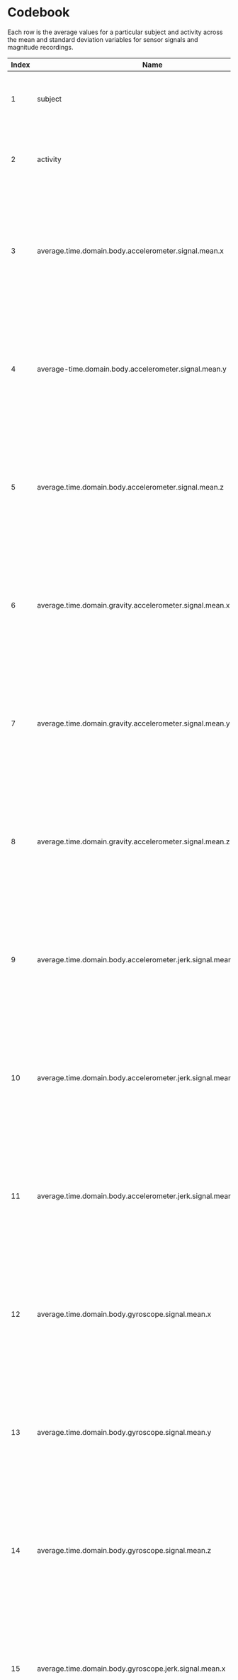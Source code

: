 Codebook
========================================================

Each row is the average values for a particular subject and activity across the mean and standard deviation variables for sensor signals and magnitude recordings.

| Index | Name                                                 | Description |
| ----- | ---------------------------------------------------- | ----------- |
| 1     | subject | The identifier of the subject (person, volunteer)  in the experiment |
| 2     | activity | The name of one of six activities the person performed while wearing a smartphone |
| 3     | average.time.domain.body.accelerometer.signal.mean.x | The average value of all means for the body accelerometer sensor signals in the x direction in the time domain for a particular subject and activity |
| 4     | average-time.domain.body.accelerometer.signal.mean.y | The average value of all means for the body accelerometer sensor signals in the y direction in the time domain for a particular subject and activity|
| 5 | average.time.domain.body.accelerometer.signal.mean.z | The average value of all means of the body accelerometer sensor signals in the z direction in the time domain for a particular subject and activity |
| 6 | average.time.domain.gravity.accelerometer.signal.mean.x | The average value across a particular subject and activity of all means of the gravity accelerometer sensor signal in the x direction in the time domain |
| 7 | average.time.domain.gravity.accelerometer.signal.mean.y | The average value across a particular subject and activity of all means of the gravity accelerometer sensor signal in the y direction in the time domain |
| 8 | average.time.domain.gravity.accelerometer.signal.mean.z | The average value across a particular subject and activity of all means of the gravity accelerometer sensor signal in the z direction in the time domain |       
| 9 | average.time.domain.body.accelerometer.jerk.signal.mean.x | The average value across a particular subject and activity of all means of the body accelerometer jerk sensor signal in the x direction in the time domain |      
| 10 | average.time.domain.body.accelerometer.jerk.signal.mean.y | The average value across a particular subject and activity of all means of the body accelerometer jerk sensor signal in the y direction in the time domain |     
| 11 |  average.time.domain.body.accelerometer.jerk.signal.mean.z | The average value across a particular subject and activity of all means of the body accelerometer jerk sensor signal in the z direction in the time domain |  
| 12 |  average.time.domain.body.gyroscope.signal.mean.x | The average value across a particular subject and activity of all means of the body gyroscope sensor signal in the x direction in the time domain |    
| 13 |  average.time.domain.body.gyroscope.signal.mean.y | The average value across a particular subject and activity of all means of the body gyroscope sensor signal in the y direction in the time domain |             
| 14 |  average.time.domain.body.gyroscope.signal.mean.z | The average value across a particular subject and activity of all means of the body gyroscope sensor signal in the z direction in the time domain |             
| 15 |  average.time.domain.body.gyroscope.jerk.signal.mean.x | The average value across a particular subject and activity of all means of the body gyroscope jerk sensor signal in the x direction in the time domain |
| 16 |  average.time.domain.body.gyroscope.jerk.signal.mean.y | The average value across a particular subject and activity of all means of the body gyroscope jerk sensor signal in the y direction in the time domain |        
| 17 |  average.time.domain.body.gyroscope.jerk.signal.mean.z | The average value across a particular subject and activity of all means of the body gyroscope jerk sensor signal in the z direction in the time domain |        
| 18 |  average.time.domain.body.accelerometer.magnitude.mean | The average value across a particular subject and activity of all means of the body accelerometer magnitude in the time domain |        
| 19 |  average.time.domain.gravity.accelerometer.magnitude.mean | The average value across a particular subject and activity of all means of the gravity accelerometer magnitude in the time domain |
| 20 |  average.time.domain.body.accelerometer.jerk.magnitude.mean | The average value across a particular subject and activity of all means of the body accelerometer jerk magnitude in the time domain|     
| 21 |  average.time.domain.body.gyroscope.magnitude.mean | The average value across a particular subject and activity of all means of the body gyroscope magnitude in the time domain |   
| 22 |  average.time.domain.body.gyroscope.jerk.magnitude.mean | The average value across a particular subject and activity of all means of the body gyroscope jerk magnitude in the time domain |
| 23 |  average.frequency.domain.body.accelerometer.signal.mean.x | The average value across a particular subject and activity of all means of the body accelerometer sensor signal in the x direction in the frequency domain |
| 24 |  average.frequency.domain.body.accelerometer.signal.mean.y | The average value across a particular subject and activity of all means of the body accelerometer sensor signal in the y direction in the frequency domain |    
| 25 |  average.frequency.domain.body.accelerometer.signal.mean.z | The average value across a particular subject and activity of all means of the body accelerometer sensor signal in the z direction in the frequency domain |    
| 26 |  average.frequency.domain.body.accelerometer.jerk.signal.mean.x | The average value across a particular subject and activity of all means of the body accelerometer jerk sensor signal in the x direction in the frequency domain |
| 27 |  average.frequency.domain.body.accelerometer.jerk.signal.mean.y | The average value across a particular subject and activity of all means of the body accelerometer jerk sensor signal in the y direction in the frequency domain |
| 28 |  average.frequency.domain.body.accelerometer.jerk.signal.mean.z | The average value across a particular subject and activity of all means of the body accelerometer jerk sensor signal in the z direction in the frequency domain |
| 29 |  average.frequency.domain.body.gyroscope.signal.mean.x | The average value across a particular subject and activity of all means of the body gyroscope sensor signal in the x direction in the frequency domain |
| 30 |  average.frequency.domain.body.gyroscope.signal.mean.y | The average value across a particular subject and activity of all means of the body gyroscope sensor signal in the y direction in the frequency domain |        
| 31 |  average.frequency.domain.body.gyroscope.signal.mean.z | The average value across a particular subject and activity of all means of the body gyroscope sensor signal in the z direction in the frequency domain |        
| 32 |  average.frequency.domain.body.accelerometer.magnitude.mean | The average value across a particular subject and activity of all means of the body accelerometer magnitude in the frequency domain |
| 33 |  average.frequency.domain.body.accelerometer.jerk.magnitude.mean | The average value across a particular subject and activity of all means of the body accelerometer jerk magnitude in the frequency domain|
| 34 |  average.frequency.domain.body.gyroscope.magnitude.mean | The average value across a particular subject and activity of all means of the body gyroscope magnitude in the frequency domain|
| 35 |  average.frequency.domain.body.gyroscope.jerk.magnitude.mean | The average value across a particular subject and activity of all means of the body gyroscope jerk magnitude in the frequency domain|
| 36 |  average.time.domain.body.accelerometer.signal.std.x | The average value across a particular subject and activity of all standard deviations of the body accelerometer sensor signal in the x direction in the frequency domain |  
| 37 |  average.time.domain.body.accelerometer.signal.std.y | The average value across a particular subject and activity of all standard deviations of the body accelerometer sensor signal in the y direction in the time domain |          
| 38 |  average.time.domain.body.accelerometer.signal.std.z | The average value across a particular subject and activity of all standard deviations of the body accelerometer sensor signal in the z direction in the time domain |          
| 39 |  average.time.domain.gravity.accelerometer.signal.std.x | The average value across a particular subject and activity of all standard deviations of the gravity accelerometer sensor signal in the x direction in the time domain |
| 40 |  average.time.domain.gravity.accelerometer.signal.std.y | The average value across a particular subject and activity of all standard deviations of the gravity accelerometer sensor signal in the y direction in the time domain |       
| 41 |  average.time.domain.gravity.accelerometer.signal.std.z | The average value across a particular subject and activity of all standard deviations of the gravity accelerometer sensor signal in the z direction in the time domain |       
| 42 |  average.time.domain.body.accelerometer.jerk.signal.std.x | The average value across a particular subject and activity of all standard deviations of the body accelerometer jerk sensor signal in the x direction in the time domain |       
| 43 |  average.time.domain.body.accelerometer.jerk.signal.std.y | The average value across a particular subject and activity of all standard deviations of the body accelerometer jerk sensor signal in the y direction in the time domain |     
| 44 |  average.time.domain.body.accelerometer.jerk.signal.std.z | The average value across a particular subject and activity of all standard deviations of the body accelerometer jerk sensor signal in the z direction in the time domain |     
| 45 |  average.time.domain.body.gyroscope.signal.std.x | The average value across a particular subject and activity of all standard deviations of the body gyroscope sensor signal in the x direction in the time domain |     
| 46 |  average.time.domain.body.gyroscope.signal.std.y | The average value across a particular subject and activity of all standard deviations of the body gyroscope sensor signal in the y direction in the time domain |              
| 47 |  average.time.domain.body.gyroscope.signal.std.z | The average value across a particular subject and activity of all standard deviations of the body gyroscope sensor signal in the z direction in the time domain |              
| 48 |  average.time.domain.body.gyroscope.jerk.signal.std.x | The average value across a particular subject and activity of all standard deviations of the body gyroscope jerk sensor signal in the x direction in the time domain |
| 49 |  average.time.domain.body.gyroscope.jerk.signal.std.y | The average value across a particular subject and activity of all standard deviations of the body gyroscope jerk sensor signal in the y direction in the time domain |         
| 50 |  average.time.domain.body.gyroscope.jerk.signal.std.z | The average value across a particular subject and activity of all standard deviations of the body gyroscope jerk sensor signal in the z direction in the time domain |         
| 51 |  average.time.domain.body.accelerometer.magnitude.std | The average value across a particular subject and activity of all standard deviations of the body accelerometer magnitude in the time domain |         
| 52 |  average.time.domain.gravity.accelerometer.magnitude.std | The average value across a particular subject and activity of all standard deviations of the gravity accelerometer magnitude in the time domain |
| 53 |  average.time.domain.body.accelerometer.jerk.magnitude.std | The average value across a particular subject and activity of all standard deviations of the body accelerometer jerk magnitude in the time domain |      
| 54 |  average.time.domain.body.gyroscope.magnitude.std | The average value across a particular subject and activity of all standard deviations of the body gyroscope magnitude in the time domain |    
| 55 |  average.time.domain.body.gyroscope.jerk.magnitude.std | The average value across a particular subject and activity of all standard deviations of the body gyroscope jerk magnitude in the time domain |
| 56 |  average.frequency.domain.body.accelerometer.signal.std.x | The average value across a particular subject and activity of all standard deviations of the body accelerometer sensor signal in the x direction in the frequency domain |
| 57 |  average.frequency.domain.body.accelerometer.signal.std.y | The average value across a particular subject and activity of all standard deviations of the body accelerometer sensor signal in the y direction in the frequency domain |     
| 58 |  average.frequency.domain.body.accelerometer.signal.std.z | The average value across a particular subject and activity of all standard deviations of the body accelerometer sensor signal in the z direction in the frequency domain |     
| 59 |  average.frequency.domain.body.accelerometer.jerk.signal.std.x | The average value across a particular subject and activity of all standard deviations of the body accelerometer jerk sensor signal in the x direction in the frequency domain |
| 60 |  average.frequency.domain.body.accelerometer.jerk.signal.std.y | The average value across a particular subject and activity of all standard deviations of the body accelerometer jerk sensor signal in the y direction in the frequency domain |
| 61 |  average.frequency.domain.body.accelerometer.jerk.signal.std.z | The average value across a particular subject and activity of all standard deviations of the body accelerometer jerk sensor signal in the z direction in the frequency domain |
| 62 |  average.frequency.domain.body.gyroscope.signal.std.x | The average value across a particular subject and activity of all standard deviations of the body gyroscope sensor signal in the x direction in the frequency domain |
| 63 |  average.frequency.domain.body.gyroscope.signal.std.y | The average value across a particular subject and activity of all standard deviations of the body gyroscope sensor signal in the y direction in the frequency domain |         
| 64 |  average.frequency.domain.body.gyroscope.signal.std.z | The average value across a particular subject and activity of all standard deviations of the body gyroscope sensor signal in the z direction in the frequency domain |         
| 65 |  average.frequency.domain.body.accelerometer.magnitude.std | The average value across a particular subject and activity of all standard deviations of the body accelerometer sensor magnitude in the frequency domain |
| 66 |  average.frequency.domain.body.accelerometer.jerk.magnitude.std | The average value across a particular subject and activity of all standard deviations of the body accelerometer jerk sensor magnitude in the frequency domain |
| 67 |  average.frequency.domain.body.gyroscope.magnitude.std | The average value across a particular subject and activity of all standard deviations of the body gyroscope sensor magnitude in the frequency domain |
| 68 |  average.frequency.domain.body.gyroscope.jerk.magnitude.std | The average value across a particular subject and activity of all standard deviations of the body gyroscope jerk sensor magnitude in the frequency domain |

